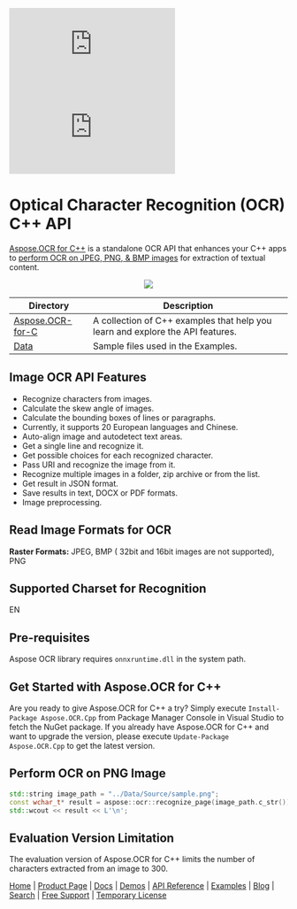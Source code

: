 ![Nuget](https://img.shields.io/nuget/v/Aspose.ocr.Cpp) ![Nuget](https://img.shields.io/nuget/dt/Aspose.ocr.Cpp)
# Optical Character Recognition (OCR) C++ API

[Aspose.OCR for C++](https://products.aspose.com/ocr/cpp) is a standalone OCR API that enhances your C++ apps to [perform OCR on JPEG, PNG, & BMP images](hhttps://docs.aspose.com/ocr/cpp/supported-file-formats/) for extraction of textual content.

<p align="center">
<a title="Download complete Aspose.OCR for C++ example project" href="https://github.com/aspose-ocr/Aspose.OCR-for-C/archive/master.zip">
	<img src="https://raw.github.com/AsposeExamples/java-examples-dashboard/master/images/downloadZip-Button-Large.png" />
  </a>
	
</p>


Directory | Description
--------- | -----------
[Aspose.OCR-for-C](Aspose.OCR-for-C)  | A collection of C++ examples that help you learn and explore the API features.
[Data](Data)  | Sample files used in the Examples.

## Image OCR API Features

- Recognize characters from images.
- Calculate the skew angle of images.
- Calculate the bounding boxes of lines or paragraphs.
- Currently, it supports 20 European languages and Chinese.
- Auto-align image and autodetect text areas.
- Get a single line and recognize it.
- Get possible choices for each recognized character.
- Pass URI and recognize the image from it.
- Recognize multiple images in a folder, zip archive or from the list.
- Get result in JSON format.
- Save results in text, DOCX or PDF formats.
- Image preprocessing.

## Read Image Formats for OCR

**Raster Formats:** JPEG, BMP ( 32bit and 16bit images are not supported), PNG

## Supported Charset for Recognition

EN

## Pre-requisites

Aspose OCR library requires `onnxruntime.dll` in the system path.

## Get Started with Aspose.OCR for C++

Are you ready to give Aspose.OCR for C++ a try? Simply execute `Install-Package Aspose.OCR.Cpp` from Package Manager Console in Visual Studio to fetch the NuGet package. If you already have Aspose.OCR for C++ and want to upgrade the version, please execute `Update-Package Aspose.OCR.Cpp` to get the latest version.

## Perform OCR on PNG Image

```cpp
std::string image_path = "../Data/Source/sample.png";
const wchar_t* result = aspose::ocr::recognize_page(image_path.c_str());
std::wcout << result << L'\n';
```

## Evaluation Version Limitation

The evaluation version of Aspose.OCR for C++ limits the number of characters extracted from an image to 300.

[Home](https://www.aspose.com/) | [Product Page](https://products.aspose.com/ocr/cpp) | [Docs](https://docs.aspose.com/ocr/cpp/) | [Demos](https://products.aspose.app/ocr/family) | [API Reference](https://apireference.aspose.com/ocr/cpp) | [Examples](https://github.com/aspose-ocr/Aspose.OCR-for-C) | [Blog](https://blog.aspose.com/category/ocr/) | [Search](https://search.aspose.com/) | [Free Support](https://forum.aspose.com/c/ocr) |  [Temporary License](https://purchase.aspose.com/temporary-license)

